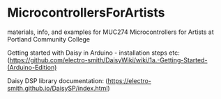 # MicrocontrollersForArtists
materials, info, and examples for MUC274 Microcontrollers for Artists at Portland Community College

Getting started with Daisy in Arduino - installation steps etc:
(https://github.com/electro-smith/DaisyWiki/wiki/1a.-Getting-Started-(Arduino-Edition)

Daisy DSP library documentation:
(https://electro-smith.github.io/DaisySP/index.html)
